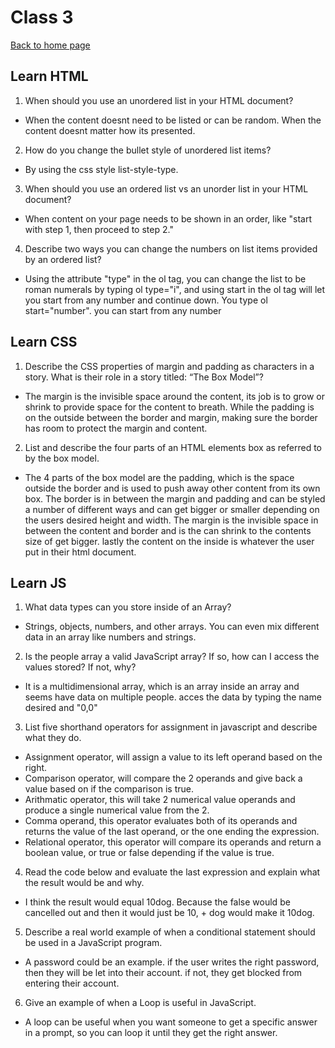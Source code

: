 # Class 3

[Back to home page](../README.md)

## Learn HTML

1. When should you use an unordered list in your HTML document?

- When the content doesnt need to be listed or can be random. When the content doesnt matter how its presented.

2. How do you change the bullet style of unordered list items?

- By using the css style list-style-type.

3. When should you use an ordered list vs an unorder list in your HTML document?

- When content on your page needs to be shown in an order, like "start with step 1, then proceed to step 2."

4. Describe two ways you can change the numbers on list items provided by an ordered list?

- Using the attribute "type" in the ol tag, you can change the list to be roman numerals by typing ol type="i", and using start in the ol tag will let you start from any number and continue down. You type ol start="number". you can start from any number

## Learn CSS

1. Describe the CSS properties of margin and padding as characters in a story. What is their role in a story titled: “The Box Model”?

- The margin is the invisible space around the content, its job is to grow or shrink to provide space for the content to breath. While the padding is on the outside between the border and margin, making sure the border has room to protect the margin and content.

2. List and describe the four parts of an HTML elements box as referred to by the box model.

- The 4 parts of the box model are the padding, which is the space outside the border and is used to push away other content from its own box. The border is in between the margin and padding and can be styled a number of different ways and can get bigger or smaller depending on the users desired height and width. The margin is the invisible space in between the content and border and is the can shrink to the contents size of get bigger. lastly the content on the inside is whatever the user put in their html document.

## Learn JS

1. What data types can you store inside of an Array?

- Strings, objects, numbers, and other arrays. You can even mix different data in an array like numbers and strings.

2. Is the people array a valid JavaScript array? If so, how can I access the values stored? If not, why?

- It is a multidimensional array, which is an array inside an array and seems have data on multiple people. acces the data by typing the name desired and "0,0"

3. List five shorthand operators for assignment in javascript and describe what they do.

- Assignment operator, will assign a value to its left operand based on the right.
- Comparison operator, will compare the 2 operands and give back a value based on if the comparison is true.
- Arithmatic operator, this will take 2 numerical value operands and produce a single numerical value from the 2.
- Comma operand, this operator evaluates both of its operands and returns the value of the last operand, or the one ending the expression.
- Relational operator, this operator will compare its operands and return a boolean value, or true or false depending if the value is true.

4. Read the code below and evaluate the last expression and explain what the result would be and why.

- I think the result would equal 10dog. Because the false would be cancelled out and then it would just be 10, + dog would make it 10dog.

5. Describe a real world example of when a conditional statement should be used in a JavaScript program.

- A password could be an example. if the user writes the right password, then they will be let into their account. if not, they get blocked from entering their account.

6. Give an example of when a Loop is useful in JavaScript.

- A loop can be useful when you want someone to get a specific answer in a prompt, so you can loop it until they get the right answer.
